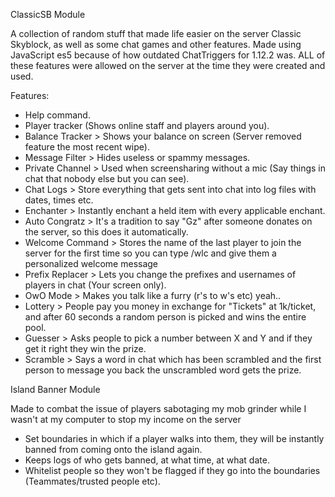 ClassicSB Module

A collection of random stuff that made life easier on the server Classic Skyblock, as well as some chat games and other features.
Made using JavaScript es5 because of how outdated ChatTriggers for 1.12.2 was.
ALL of these features were allowed on the server at the time they were created and used.

Features:
 - Help command.
 - Player tracker (Shows online staff and players around you).
 - Balance Tracker > Shows your balance on screen (Server removed feature the most recent wipe).
 - Message Filter > Hides useless or spammy messages.
 - Private Channel > Used when screensharing without a mic (Say things in chat that nobody else but you can see).
 - Chat Logs > Store everything that gets sent into chat into log files with dates, times etc.
 - Enchanter > Instantly enchant a held item with every applicable enchant.
 - Auto Congratz > It's a tradition to say "Gz" after someone donates on the server, so this does it automatically.
 - Welcome Command > Stores the name of the last player to join the server for the first time so you can type /wlc and give them a personalized welcome message
 - Prefix Replacer > Lets you change the prefixes and usernames of players in chat (Your screen only).
 - OwO Mode > Makes you talk like a furry (r's to w's etc) yeah..
 - Lottery > People pay you money in exchange for "Tickets" at 1k/ticket, and after 60 seconds a random person is picked and wins the entire pool.
 - Guesser > Asks people to pick a number between X and Y and if they get it right they win the prize.
 - Scramble > Says a word in chat which has been scrambled and the first person to message you back the unscrambled word gets the prize.
 
Island Banner Module

Made to combat the issue of players sabotaging my mob grinder while I wasn't at my computer to stop my income on the server
 - Set boundaries in which if a player walks into them, they will be instantly banned from coming onto the island again.
 - Keeps logs of who gets banned, at what time, at what date.
 - Whitelist people so they won't be flagged if they go into the boundaries (Teammates/trusted people etc).
